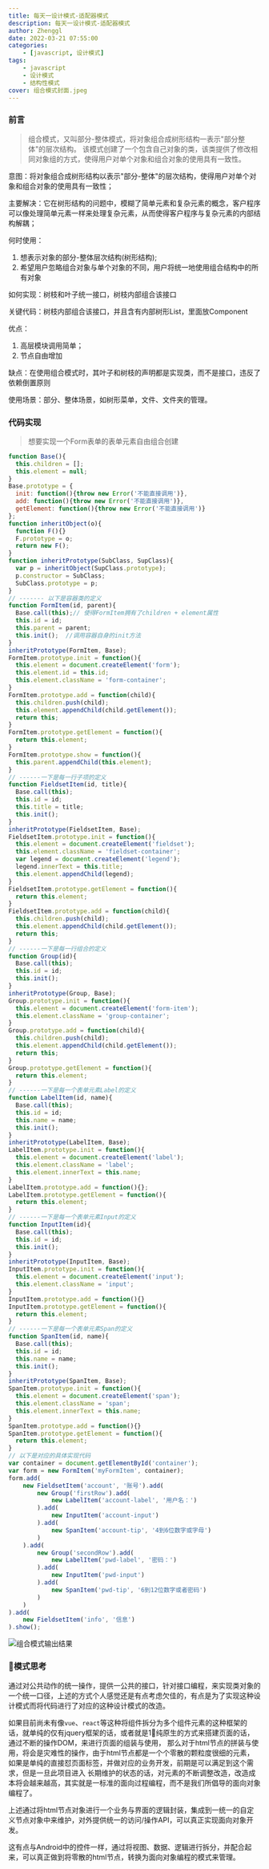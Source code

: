 ```yaml
---
title: 每天一设计模式-适配器模式
description: 每天一设计模式-适配器模式
author: Zhenggl
date: 2022-03-21 07:55:00
categories:
    - [javascript, 设计模式]
tags:
    - javascript
    - 设计模式
    - 结构性模式
cover: 组合模式封面.jpeg
---
```


### 前言
> 组合模式，又叫部分-整体模式，将对象组合成树形结构一表示"部分整体"的层次结构。
> 该模式创建了一个包含自己对象的类，该类提供了修改相同对象组的方式，使得用户对单个对象和组合对象的使用具有一致性。

意图：将对象组合成树形结构以表示"部分-整体"的层次结构，使得用户对单个对象和组合对象的使用具有一致性；

主要解决：它在树形结构的问题中，模糊了简单元素和复杂元素的概念，客户程序可以像处理简单元素一样来处理复杂元素，从而使得客户程序与复杂元素的内部结构解耦；

何时使用：
1. 想表示对象的部分-整体层次结构(树形结构);
2. 希望用户忽略组合对象与单个对象的不同，用户将统一地使用组合结构中的所有对象

如何实现：树枝和叶子统一接口，树枝内部组合该接口

关键代码：树枝内部组合该接口，并且含有内部树形List，里面放Component

优点：
1. 高层模块调用简单；
2. 节点自由增加

缺点：在使用组合模式时，其叶子和树枝的声明都是实现类，而不是接口，违反了依赖倒置原则

使用场景：部分、整体场景，如树形菜单，文件、文件夹的管理。

### 代码实现
> 想要实现一个Form表单的表单元素自由组合创建

```javascript
function Base(){
  this.children = [];
  this.element = null;
}
Base.prototype = {
  init: function(){throw new Error('不能直接调用')},
  add: function(){throw new Error('不能直接调用')},
  getElement: function(){throw new Error('不能直接调用')}
};
function inheritObject(o){
  function F(){}
  F.prototype = o;
  return new F();
}
function inheritPrototype(SubClass, SupClass){
  var p = inheritObject(SupClass.prototype);
  p.constructor = SubClass;
  SubClass.prototype = p;
}
// ------- 以下是容器类的定义
function FormItem(id, parent){
  Base.call(this);// 使得FormItem拥有了children + element属性
  this.id = id;
  this.parent = parent;
  this.init();	//调用容器自身的init方法
}
inheritPrototype(FormItem, Base);
FormItem.prototype.init = function(){
  this.element = document.createElement('form');
  this.element.id = this.id;
  this.element.className = 'form-container';
}
FormItem.prototype.add = function(child){
  this.children.push(child);
  this.element.appendChild(child.getElement());
  return this;
}
FormItem.prototype.getElement = function(){
  return this.element;
}
FormItem.prototype.show = function(){
  this.parent.appendChild(this.element);
}
// ------一下是每一行子项的定义
function FieldsetItem(id, title){
  Base.call(this);
  this.id = id;
  this.title = title;
  this.init();
}
inheritPrototype(FieldsetItem, Base);
FieldsetItem.prototype.init = function(){
  this.element = document.createElement('fieldset');
  this.element.className = 'fieldset-container';
  var legend = document.createElement('legend');
  legend.innerText = this.title;
  this.element.appendChild(legend);
}
FieldsetItem.prototype.getElement = function(){
  return this.element;
}
FieldsetItem.prototype.add = function(child){
  this.children.push(child);
  this.element.appendChild(child.getElement());
  return this;
}
// ------一下是每一行组合的定义
function Group(id){
  Base.call(this);
  this.id = id;
  this.init();
}
inheritPrototype(Group, Base);
Group.prototype.init = function(){
  this.element = document.createElement('form-item');
  this.element.className = 'group-container';
}
Group.prototype.add = function(child){
  this.children.push(child);
  this.element.appendChild(child.getElement());
  return this;
}
Group.prototype.getElement = function(){
  return this.element;
}
// ------一下是每一个表单元素Label的定义
function LabelItem(id, name){
  Base.call(this);
  this.id = id;
  this.name = name;
  this.init();
}
inheritPrototype(LabelItem, Base);
LabelItem.prototype.init = function(){
  this.element = document.createElement('label');
  this.element.className = 'label';
  this.element.innerText = this.name;
}
LabelItem.prototype.add = function(){};
LabelItem.prototype.getElement = function(){
  return this.element;
}
// ------一下是每一个表单元素Input的定义
function InputItem(id){
  Base.call(this);
  this.id = id;
  this.init();
}
inheritPrototype(InputItem, Base);
InputItem.prototype.init = function(){
  this.element = document.createElement('input');
  this.element.className = 'input';
}
InputItem.prototype.add = function(){}
InputItem.prototype.getElement = function(){
  return this.element;
}
// ------一下是每一个表单元素Span的定义
function SpanItem(id, name){
  Base.call(this);
  this.id = id;
  this.name = name;
  this.init();
}
inheritPrototype(SpanItem, Base);
SpanItem.prototype.init = function(){
  this.element = document.createElement('span');
  this.element.className = 'span';
  this.element.innerText = this.name;
}
SpanItem.prototype.add = function(){}
SpanItem.prototype.getElement = function(){
  return this.element;
}
// 以下是对应的具体实现代码
var container = document.getElementById('container');
var form = new FormItem('myFormItem', container);
form.add(
	new FieldsetItem('account', '账号').add(
    	new Group('firstRow').add(
        	new LabelItem('account-label', '用户名：')
        ).add(
        	new InputItem('account-input')
        ).add(
        	new SpanItem('account-tip', '4到6位数字或字母')
        )
    ).add(
    	new Group('secondRow').add(
        	new LabelItem('pwd-label', '密码：')
        ).add(
        	new InputItem('pwd-input')
        ).add(
        	new SpanItem('pwd-tip', '6到12位数字或者密码')
        )
    )
).add(
	new FieldsetItem('info', '信息')
).show();
```

![组合模式输出结果](组合模式输出结果.png)


### 🤔模式思考
通过对公共动作的统一操作，提供一公共的接口，针对接口编程，来实现类对象的一个统一口径，上述的方式个人感觉还是有点考虑欠佳的，有点是为了实现这种设计模式而将代码进行了对应的这种设计模式的改造。

如果目前尚未有像`vue`、`react`等这种将组件拆分为多个组件元素的这种框架的话，就单纯的仅有jquery框架的话，或者就是1⃣️纯原生的方式来搭建页面的话，通过不断的操作DOM，来进行页面的组装与使用，
那么对于html节点的拼装与使用，将会是灾难性的操作，由于html节点都是一个个零散的颗粒度很细的元素，如果是单纯的直接怼页面标签，并做对应的业务开发，前期是可以满足到这个需求，但是一旦此项目进入
长期维护的状态的话，对元素的不断调整改造，改造成本将会越来越高，其实就是一标准的面向过程编程，而不是我们所倡导的面向对象编程了。

上述通过将html节点对象进行一个业务与界面的逻辑封装，集成到一统一的自定义节点对象中来维护，对外提供统一的访问/操作API，可以真正实现面向对象开发。

这有点与Android中的控件一样，通过将视图、数据、逻辑进行拆分，并配合起来，可以真正做到将零散的html节点，转换为面向对象编程的模式来管理。
